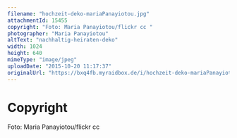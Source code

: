 ```yaml
---
filename: "hochzeit-deko-mariaPanayiotou.jpg"
attachmentId: 15455
copyright: "Foto: Maria Panayiotou/flickr cc "
photographer: "Maria Panayiotou"
altText: "nachhaltig-heiraten-deko"
width: 1024
height: 640
mimeType: "image/jpeg"
uploadDate: "2015-10-20 11:17:37"
originalUrl: "https://bxq4fb.myraidbox.de/i/hochzeit-deko-mariaPanayiotou.jpg"
---
```


# Copyright

Foto: Maria Panayiotou/flickr cc 
